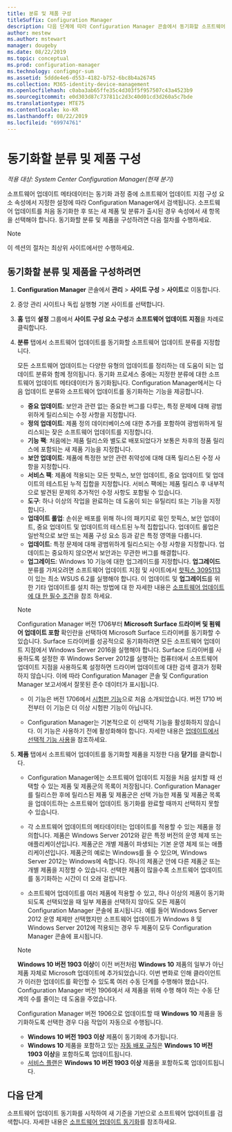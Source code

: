 ```yaml
---
title: 분류 및 제품 구성
titleSuffix: Configuration Manager
description: 다음 단계에 따라 Configuration Manager 콘솔에서 동기화할 소프트웨어 업데이트 분류 및 제품을 구성하세요.
author: mestew
ms.author: mstewart
manager: dougeby
ms.date: 08/22/2019
ms.topic: conceptual
ms.prod: configuration-manager
ms.technology: configmgr-sum
ms.assetid: 5ddde4e6-d553-4182-b752-6bc8b4a26745
ms.collection: M365-identity-device-management
ms.openlocfilehash: c0aba3ab65ffe35c4d303f5f957507c43a4523b9
ms.sourcegitcommit: e0d303d87c737811c2d3c40d01cd3d260a5c7bde
ms.translationtype: MTE75
ms.contentlocale: ko-KR
ms.lasthandoff: 08/22/2019
ms.locfileid: "69974761"
---
```

# <a name="configure-classifications-and-products-to-synchronize"></a>동기화할 분류 및 제품 구성  

*적용 대상: System Center Configuration Manager(현재 분기)*

소프트웨어 업데이트 메타데이터는 동기화 과정 중에 소프트웨어 업데이트 지점 구성 요소 속성에서 지정한 설정에 따라 Configuration Manager에서 검색됩니다. 소프트웨어 업데이트를 처음 동기화한 후 또는 새 제품 및 분류가 출시된 경우 속성에서 새 항목을 선택해야 합니다. 동기화할 분류 및 제품을 구성하려면 다음 절차를 수행하세요.  

> [!NOTE]  
> 이 섹션의 절차는 최상위 사이트에서만 수행하세요.  

## <a name="to-configure-classifications-and-products-to-synchronize"></a>동기화할 분류 및 제품을 구성하려면  

1. **Configuration Manager** 콘솔에서 **관리** > **사이트 구성** > **사이트**로 이동합니다.

2. 중앙 관리 사이트나 독립 실행형 기본 사이트를 선택합니다.  

3. **홈** 탭의 **설정** 그룹에서 **사이트 구성 요소 구성**과 **소프트웨어 업데이트 지점**을 차례로 클릭합니다.

4. **분류** 탭에서 소프트웨어 업데이트를 동기화할 소프트웨어 업데이트 분류를 지정합니다.  

    모든 소프트웨어 업데이트는 다양한 유형의 업데이트를 정리하는 데 도움이 되는 업데이트 분류와 함께 정의됩니다. 동기화 프로세스 중에는 지정한 분류에 대한 소프트웨어 업데이트 메타데이터가 동기화됩니다. Configuration Manager에서는 다음 업데이트 분류와 소프트웨어 업데이트를 동기화하는 기능을 제공합니다.  

     - **중요 업데이트**: 보안과 관련 없는 중요한 버그를 다루는, 특정 문제에 대해 광범위하게 릴리스되는 수정 사항을 지정합니다.  
     - **정의 업데이트**: 제품 정의 데이터베이스에 대한 추가를 포함하여 광범위하게 릴리스되는 잦은 소프트웨어 업데이트를 지정합니다.  
     - **기능 팩**: 처음에는 제품 릴리스와 별도로 배포되었다가 보통은 차후의 정품 릴리스에 포함되는 새 제품 기능을 지정합니다.  
     - **보안 업데이트**: 제품에 특정한 보안 관련 취약성에 대해 대폭 릴리스된 수정 사항을 지정합니다.  
     - **서비스 팩**: 제품에 적용되는 모든 핫픽스, 보안 업데이트, 중요 업데이트 및 업데이트의 테스트된 누적 집합을 지정합니다. 서비스 팩에는 제품 릴리스 후 내부적으로 발견된 문제의 추가적인 수정 사항도 포함될 수 있습니다.  
     - **도구**: 하나 이상의 작업을 완료하는 데 도움이 되는 유틸리티 또는 기능을 지정합니다.  
     - **업데이트 롤업**: 손쉬운 배포를 위해 하나의 패키지로 묶인 핫픽스, 보안 업데이트, 중요 업데이트 및 업데이트의 테스트된 누적 집합입니다. 업데이트 롤업은 일반적으로 보안 또는 제품 구성 요소 등과 같은 특정 영역을 다룹니다.  
     - **업데이트**: 특정 문제에 대해 광범위하게 릴리스되는 수정 사항을 지정합니다. 업데이트는 중요하지 않으면서 보안과는 무관한 버그를 해결합니다.  
     - **업그레이드**: Windows 10 기능에 대한 업그레이드를 지정합니다. **업그레이드** 분류를 가져오려면 소프트웨어 업데이트 지점 및 사이트에서 [핫픽스 3095113](https://support.microsoft.com/kb/3095113)이 있는 최소 WSUS 6.2를 실행해야 합니다. 이 업데이트 및 **업그레이드**를 위한 기타 업데이트를 설치 하는 방법에 대 한 자세한 내용은 [소프트웨어 업데이트에 대 한 필수 조건](/sccm/sum/plan-design/prerequisites-for-software-updates#BKMK_wsus2012)을 참조 하세요.

    > [!NOTE] 
    > 
    > Configuration Manager 버전 1706부터 **Microsoft Surface 드라이버 및 펌웨어 업데이트 포함** 확인란을 선택하여 Microsoft Surface 드라이버를 동기화할 수 있습니다.<!--1098490--> Surface 드라이버를 성공적으로 동기화하려면 모든 소프트웨어 업데이트 지점에서 Windows Server 2016을 실행해야 합니다. Surface 드라이버를 사용하도록 설정한 후 Windows Server 2012를 실행하는 컴퓨터에서 소프트웨어 업데이트 지점을 사용하도록 설정하면 드라이버 업데이트에 대한 검색 결과가 정확하지 않습니다. 이에 따라 Configuration Manager 콘솔 및 Configuration Manager 보고서에서 잘못된 준수 데이터가 표시됩니다.  
    >  
    > - 이 기능은 버전 1706에서 [시험판 기능](/sccm/core/servers/manage/pre-release-features)으로 처음 소개되었습니다. 버전 1710 버전부터 이 기능은 더 이상 시험판 기능이 아닙니다.  
    >  
    > - Configuration Manager는 기본적으로 이 선택적 기능을 활성화하지 않습니다. 이 기능은 사용하기 전에 활성화해야 합니다. 자세한 내용은 [업데이트에서 선택적 기능 사용](/sccm/core/servers/manage/install-in-console-updates#bkmk_options)을 참조하세요.<!--505213-->  

5. **제품** 탭에서 소프트웨어 업데이트를 동기화할 제품을 지정한 다음 **닫기**를 클릭합니다.  

    - Configuration Manager에는 소프트웨어 업데이트 지점을 처음 설치할 때 선택할 수 있는 제품 및 제품군의 목록이 저장됩니다. Configuration Manager를 릴리스한 후에 릴리스된 제품 및 제품군은 선택 가능한 제품 및 제품군 목록을 업데이트하는 소프트웨어 업데이트 동기화를 완료할 때까지 선택하지 못할 수 있습니다.  

    - 각 소프트웨어 업데이트의 메타데이터는 업데이트를 적용할 수 있는 제품을 정의합니다. 제품은 Windows Server 2012와 같은 특정 버전의 운영 체제 또는 애플리케이션입니다. 제품군은 개별 제품이 파생되는 기본 운영 체제 또는 애플리케이션입니다. 제품군의 예로는 Windows를 들 수 있으며, Windows Server 2012는 Windows에 속합니다. 하나의 제품군 안에 다른 제품군 또는 개별 제품을 지정할 수 있습니다. 선택한 제품이 많을수록 소프트웨어 업데이트를 동기화하는 시간이 더 오래 걸립니다.  

    - 소프트웨어 업데이트를 여러 제품에 적용할 수 있고, 하나 이상의 제품이 동기화되도록 선택되었을 때 일부 제품을 선택하지 않아도 모든 제품이 Configuration Manager 콘솔에 표시됩니다. 예를 들어 Windows Server 2012 운영 체제만 선택했지만 소프트웨어 업데이트가 Windows 8 및 Windows Server 2012에 적용되는 경우 두 제품이 모두 Configuration Manager 콘솔에 표시됩니다.  

    > [!NOTE]  
    > **Windows 10 버전 1903 이상**이 이전 버전처럼 **Windows 10** 제품의 일부가 아닌 제품 자체로 Microsoft 업데이트에 추가되었습니다. 이번 변화로 인해 클라이언트가 이러한 업데이트를 확인할 수 있도록 여러 수동 단계를 수행해야 했습니다. Configuration Manager 버전 1906에서 새 제품을 위해 수행 해야 하는 수동 단계의 수를 줄이는 데 도움을 주었습니다. <!--4682946-->
    >
    > Configuration Manager 버전 1906으로 업데이트할 때 **Windows 10** 제품을 동기화하도록 선택한 경우 다음 작업이 자동으로 수행됩니다.
    > - **Windows 10 버전 1903 이상** 제품이 동기화에 추가됩니다.
    > - **Windows 10** 제품을 포함하고 있는 [자동 배포 규칙](/sccm/sum/deploy-use/automatically-deploy-software-updates#bkmk_adr-process)은 **Windows 10 버전 1903 이상**을 포함하도록 업데이트됩니다.
    > - [서비스 플랜](/sccm/osd/deploy-use/manage-windows-as-a-service#servicing-plan-workflow)은 **Windows 10 버전 1903 이상** 제품을 포함하도록 업데이트됩니다.

## <a name="next-steps"></a>다음 단계

소프트웨어 업데이트 동기화를 시작하여 새 기준을 기반으로 소프트웨어 업데이트를 검색합니다. 자세한 내용은 [소프트웨어 업데이트 동기화](synchronize-software-updates.md)를 참조하세요.
